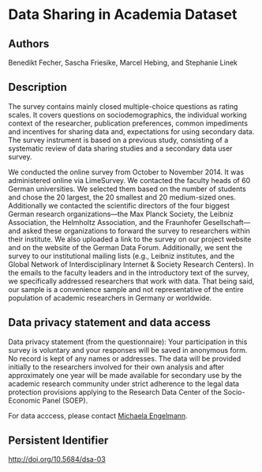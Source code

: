 # Data Sharing in Academia Dataset

## Authors

Benedikt Fecher, Sascha Friesike, Marcel Hebing, and Stephanie Linek

## Description

The survey contains mainly closed multiple-choice questions as rating scales. It covers questions on sociodemographics, the individual working context of the researcher, publication preferences, common impediments and incentives for sharing data and, expectations for using secondary data. The survey instrument is based on a previous study, consisting of a systematic review of data sharing studies and a secondary data user survey.

We conducted the online survey from October to November 2014. It was administered online via LimeSurvey. We contacted the faculty heads of 60 German universities. We selected them based on the number of students and chose the 20 largest, the 20 smallest and 20 medium-sized ones. Additionally we contacted the scientific directors of the four biggest German research organizations—the Max Planck Society, the Leibniz Association, the Helmholtz Association, and the Fraunhofer Gesellschaft—and asked these organizations to forward the survey to researchers within their institute. We also uploaded a link to the survey on our project website and on the website of the German Data Forum. Additionally, we sent the survey to our institutional mailing lists (e.g., Leibniz institutes, and the Global Network of Interdisciplinary Internet & Society Research Centers). In the emails to the faculty leaders and in the introductory text of the survey, we specifically addressed researchers that work with data. That being said, our sample is a convenience sample and not representative of the entire population of academic researchers in Germany or worldwide.

## Data privacy statement and data access

Data privacy statement (from the questionnaire): Your participation in this survey is voluntary and your responses will be saved in anonymous form. No record is kept of any names or addresses. The data will be provided initially to the researchers involved for their own analysis and after approximately one year will be made available for secondary use by the academic research community under strict adherence to the legal data protection provisions applying to the Research Data Center of the Socio-Economic Panel (SOEP).

For data acccess, please contact [Michaela Engelmann](http://www.diw.de/cv/de/mengelmann).

## Persistent Identifier

http://doi.org/10.5684/dsa-03
